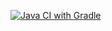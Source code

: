[![Java CI with Gradle](https://github.com/AsjaMedved/SQL/actions/workflows/gradle.yml/badge.svg)](https://github.com/AsjaMedved/SQL/actions/workflows/gradle.yml)